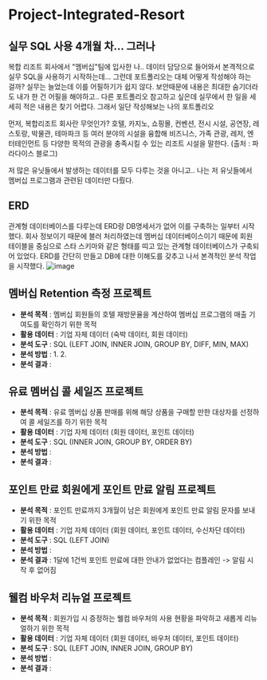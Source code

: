 # Project-Integrated-Resort

## 실무 SQL 사용 4개월 차... 그러나 ##

복합 리조트 회사에서 "멤버십"팀에 입사한 나..
데이터 담당으로 들어와서 본격적으로 실무 SQL을 사용하기 시작하는데...
그런데 포트폴리오는 대체 어떻게 작성해야 하는 걸까?
실무는 늘었는데 이를 어필하기가 쉽지 않다. 
보안때문에 내용은 최대한 숨기더라도 내가 한 건 어필을 해야하고..
다른 포트폴리오 참고하고 싶은데 실무에서 한 일을 세세히 적은 내용은 찾기 어렵다. 
그래서 일단 작성해보는 나의 포트폴리오

먼저, 복합리조트 회사란 무엇인가?
호텔, 카지노, 쇼핑몰, 컨벤션, 전시 시설, 공연장, 레스토랑, 박물관, 테마파크 등 여러 분야의 시설을 융합해 
비즈니스, 가족 관광, 레저, 엔터테인먼트 등 다양한 목적의 관광을 충족시킬 수 있는 리조트 시설을 말한다. (출처 : 파라다이스 블로그)

저 많은 유닛들에서 발생하는 데이터를 모두 다루는 것을 아니고..
나는 저 유닛들에서 멤버십 프로그램과 관련된 데이터만 다뤘다. 

## ERD
관계형 데이터베이스를 다루는데 ERD랑 DB명세서가 없어 이를 구축하는 일부터 시작했다.
회사 정보이기 때문에 블러 처리하였는데 멤버십 데이터베이스이기 때문에 회원 테이블을 중심으로
스타 스키마와 같은 형태를 띠고 있는 관계형 데이터베이스가 구축되어 있었다. 
ERD를 간단히 만들고 DB에 대한 이해도를 갖추고 나서 본격적인 분석 작업을 시작했다. 
![image](https://github.com/user-attachments/assets/dde050ca-d571-480b-be48-dfc042bd979c)


## 멤버십 Retention 측정 프로젝트 ##
- **분석 목적** : 멤버십 회원들의 호텔 재방문율을 계산하여 멤버십 프로그램의 매출 기여도를 확인하기 위한 목적
- **활용 데이터** : 기업 자체 데이터 (숙박 데이터, 회원 데이터)
- **분석 도구** : SQL (LEFT JOIN, INNER JOIN, GROUP BY, DIFF, MIN, MAX) 
- **분석 방법** : 
  1.
  2.
- **분석 결과** : 

## 유료 멤버십 콜 세일즈 프로젝트 ##
- **분석 목적** : 유료 멤버십 상품 판매를 위해 해당 상품을 구매할 만한 대상자를 선정하여 콜 세일즈를 하기 위한 목적
- **활용 데이터** : 기업 자체 데이터 (회원 데이터, 포인트 데이터)
- **분석 도구** : SQL (INNER JOIN, GROUP BY, ORDER BY)
- **분석 방법** : 
- **분석 결과** : 

## 포인트 만료 회원에게 포인트 만료 알림 프로젝트 ##
- **분석 목적** : 포인트 만료까지 3개월이 남은 회원에게 포인트 만료 알림 문자를 보내기 위한 목적
- **활용 데이터** : 기업 자체 데이터 (회원 데이터, 포인트 데이터, 수신차단 데이터)
- **분석 도구** : SQL (LEFT JOIN)
- **분석 방법** :
- **분석 결과** : 1달에 1건씩 포인트 만료에 대한 안내가 없었다는 컴플레인 -> 알림 시작 후 없어짐 

## 웰컴 바우처 리뉴얼 프로젝트 ##
- **분석 목적** : 회원가입 시 증정하는 웰컴 바우처의 사용 현황을 파악하고 새롭게 리뉴얼하기 위한 목적
- **활용 데이터** : 기업 자체 데이터 (회원 데이터, 바우처 데이터, 포인트 데이터)
- **분석 도구** : SQL (LEFT JOIN, INNER JOIN, GROUP BY)
- **분석 방법** :
- **분석 결과** : 
